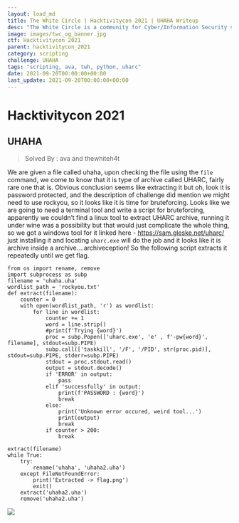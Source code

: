 ```yaml
---
layout: load_md
title: The White Circle | Hacktivitycon 2021 | UHAHA Writeup
desc: "The White Circle is a community for Cyber/Information Security students, enthusiasts and professionals. You can discuss anything related to Security, share your knowledge with others, get help when you need it and proceed further in your journey with amazing people from all over the world."
image: images/twc_og_banner.jpg
ctf: Hacktivitycon 2021
parent: hacktivitycon_2021
category: scripting
challenge: UHAHA
tags: "scripting, ava, twh, python, uharc"
date: 2021-09-20T00:00:00+00:00
last_update: 2021-09-20T00:00:00+00:00
---
```


<h1 class="heading card-title white-text">Hacktivitycon 2021</h1>

## UHAHA
> Solved By : ava and thewhiteh4t

We are given a file called uhaha, upon checking the file using the `file` command, we come to know that it is type of archive called UHARC, fairly rare one that is. Obvious conclusion seems like extracting it but oh, look it is password protected, and the description of challenge did mention we might need to use rockyou, so it looks like it is time for bruteforcing. Looks like we are going to need a terminal tool and write a script for bruteforcing, apparently we couldn’t find a linux tool to extract UHARC archive, running it under wine was a possibility but that would just complicate the whole thing, so we got a windows tool for it linked here - https://sam.gleske.net/uharc/
just installing it and locating `uharc.exe` will do the job
and it looks like it is archive inside a archive….archiveception!
So the following script extracts it repeatedly until we get flag.


    from os import rename, remove
    import subprocess as subp
    filename = 'uhaha.uha'
    wordlist_path = 'rockyou.txt'
    def extract(filename):
        counter = 0
        with open(wordlist_path, 'r') as wordlist:
            for line in wordlist:
                counter += 1
                word = line.strip()
                #print(f'Trying {word}')
                proc = subp.Popen(['uharc.exe', 'e' , f'-pw{word}', filename], stdout=subp.PIPE)
                subp.call(['taskkill', '/F', '/PID', str(proc.pid)], stdout=subp.PIPE, stderr=subp.PIPE)
                stdout = proc.stdout.read()
                output = stdout.decode()
                if 'ERROR' in output:
                    pass
                elif 'successfully' in output:
                    print(f'PASSWORD : {word}')
                    break
                else:
                    print('Unknown error occured, weird tool...')
                    print(output)
                    break
                if counter > 200:
                    break
    
    extract(filename)
    while True:
        try:
            rename('uhaha', 'uhaha2.uha')
        except FileNotFoundError:
            print('Extracted -> flag.png')
            exit()
        extract('uhaha2.uha')
        remove('uhaha2.uha')


![](https://i.imgur.com/7tmo3ET.png)


